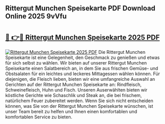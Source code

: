 ## Rittergut Munchen Speisekarte PDF Download Online 2025 9vVfu

# <h2><a href="http://gcbvtc.nevu.top/?p=Rittergut+Munchen+Speisekarte">🔗 👉🔴 Rittergut Munchen Speisekarte 2025 PDF</a></h2>

[![Rittergut Munchen Speisekarte 2025 PDF](https://i.imgur.com/dBaPXMq.png)](http://gcbvtc.nevu.top/?p=Rittergut+Munchen+Speisekarte)
Die Rittergut Munchen Speisekarte ist eine Gelegenheit, den Geschmack zu genießen und etwas für sich selbst zu wählen. Wir bieten auf unserer Rittergut Munchen Speisekarte einen Salatbereich an, in dem Sie aus frischen Gemüse- und Obstsalaten für ein leichtes und leckeres Mittagessen wählen können. Für diejenigen, die Fleisch lieben, bieten wir eine umfangreiche Auswahl an Gerichten auf der Rittergut Munchen Speisekarte an: Rindfleisch, Schweinefleisch, Huhn und Fisch. Unseren Auserwählten bieten wir köstliche Gerichte wie Schaschlik und Steak an, die bei frischem, natürlichem Feuer zubereitet werden. Wenn Sie sich nicht entscheiden können, was Sie von der Rittergut Munchen Speisekarte wünschen, ist unser Team bereit zu helfen und Ihnen einen komfortablen und komfortablen Service zu bieten.
